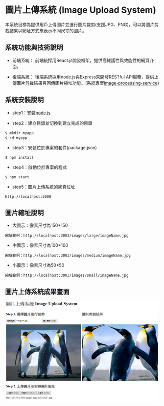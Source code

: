 # 圖片上傳系統 (Image Upload System)

本系統目標為提供用戶上傳圖片並進行圖片裁剪(支援JPG、PNG)，可以將圖片剪裁結果以網址方式來表示不同尺寸的圖片。

## 系統功能與技術說明

* 前端系統：
前端統採用React.js開發框架，提供高維護性與效能性的網頁介面。

* 後端系統：
後端系統採用node.js與Express來開發RESTful API服務，提供上傳圖片剪裁結果與回傳圖片縮址功能。(系統專案[image-processing-service](https://github.com/jjhuang2017/image-processing-service))

## 系統安裝說明

* step1：安裝[node.js](https://nodejs.org/en/)

* step2：建立目錄並切換到建立完成的目錄
```shell
$ mkdir myapp
$ cd myapp
```
* step3：安裝位於專案的套件(package.json)
```shell
$ npm install
```

* step4：啟動位於專案的程式
```shell
$ npm start
```

* step5：圖片上傳系統的網頁位址
```
http://localhost:3000
```

## 圖片縮址說明

* 大圖示：像素尺寸為150*150
```
縮址範例：http://localhost:3003/images/large/imageName.jpg
```
* 中圖示：像素尺寸為100*100
```
縮址範例：http://localhost:3003/images/medium/imageName.jpg
```
* 小圖示：像素尺寸為50*50
```
縮址範例：http://localhost:3003/images/small/imageName.jpg
```
## 圖片上傳系統成果畫面

![image](https://github.com/jjhuang2017/image-upload-system/blob/master/demo.PNG)

